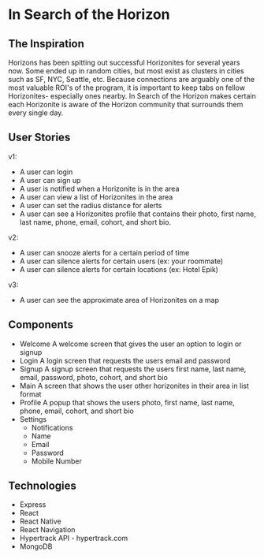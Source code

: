 # In Search of the Horizon


## The Inspiration
Horizons has been spitting out successful Horizonites for several years now. Some ended up in random cities, but most exist as clusters in cities such as SF, NYC, Seattle, etc. Because connections are arguably one of the most valuable ROI's of the program, it is important to keep tabs on fellow Horizonites- especially ones nearby. In Search of the Horizon makes certain each Horizonite is aware of the Horizon community that surrounds them every single day.

## User Stories
v1:
- A user can login
- A user can sign up
- A user is notified when a Horizonite is in the area
- A user can view a list of Horizonites in the area
- A user can set the radius distance for alerts
- A user can see a Horizonites profile that contains their photo, first name, last name, phone, email, cohort, and short bio.

v2:
- A user can snooze alerts for a certain period of time
- A user can silence alerts for certain users (ex: your roommate)
- A user can silence alerts for certain locations (ex: Hotel Epik)

v3:
- A user can see the approximate area of Horizonites on a map


## Components
- Welcome
A welcome screen that gives the user an option to login or signup
- Login
A login screen that requests the users email and password
- Signup
A signup screen that requests the users first name, last name, email, password, photo, cohort, and short bio
- Main
A screen that shows the user other horizonites in their area in list format
- Profile
A popup that shows the users photo, first name, last name, phone, email, cohort, and short bio
- Settings
    - Notifications
    - Name
    - Email
    - Password
    - Mobile Number

## Technologies
- Express
- React
- React Native
- React Navigation
- Hypertrack API - hypertrack.com
- MongoDB
